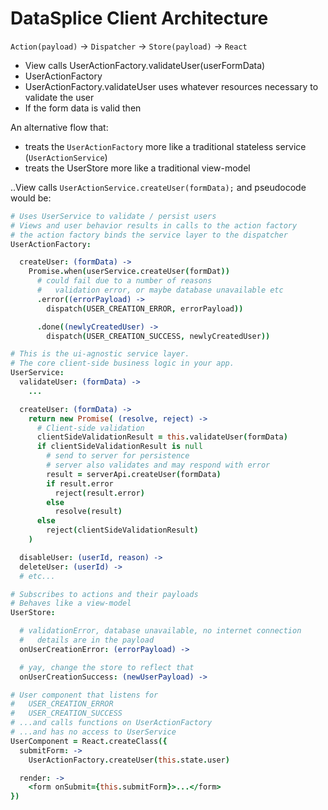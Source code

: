 # DataSplice Client Architecture

`Action(payload)` -> `Dispatcher` -> `Store(payload)` -> `React`


- View calls UserActionFactory.validateUser(userFormData)
- UserActionFactory
- UserActionFactory.validateUser uses whatever resources necessary to validate the user
- If the form data is valid then


An alternative flow that:

- treats the `UserActionFactory` more like a traditional stateless service (`UserActionService`)
- treats the UserStore more like a traditional view-model

..View calls `UserActionService.createUser(formData);` and pseudocode would be:

```coffeescript
# Uses UserService to validate / persist users
# Views and user behavior results in calls to the action factory
# the action factory binds the service layer to the dispatcher
UserActionFactory:

  createUser: (formData) ->
    Promise.when(userService.createUser(formDat))
      # could fail due to a number of reasons
      #   validation error, or maybe database unavailable etc
      .error((errorPayload) ->
        dispatch(USER_CREATION_ERROR, errorPayload))

      .done((newlyCreatedUser) ->
        dispatch(USER_CREATION_SUCCESS, newlyCreatedUser))

# This is the ui-agnostic service layer.
# The core client-side business logic in your app.
UserService:
  validateUser: (formData) ->
    ...

  createUser: (formData) ->
    return new Promise( (resolve, reject) ->
      # Client-side validation
      clientSideValidationResult = this.validateUser(formData)
      if clientSideValidationResult is null
        # send to server for persistence
        # server also validates and may respond with error
        result = serverApi.createUser(formData)
        if result.error
          reject(result.error)
        else
          resolve(result)
      else
        reject(clientSideValidationResult)
    )

  disableUser: (userId, reason) ->
  deleteUser: (userId) ->
  # etc...

# Subscribes to actions and their payloads
# Behaves like a view-model
UserStore:

  # validationError, database unavailable, no internet connection
  #   details are in the payload
  onUserCreationError: (errorPayload) ->

  # yay, change the store to reflect that
  onUserCreationSuccess: (newUserPayload) ->

# User component that listens for
#   USER_CREATION_ERROR
#   USER_CREATION_SUCCESS
# ...and calls functions on UserActionFactory
# ...and has no access to UserService
UserComponent = React.createClass({
  submitForm: ->
    UserActionFactory.createUser(this.state.user)

  render: ->
    <form onSubmit={this.submitForm}>...</form>
})
```
